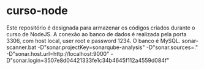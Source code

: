 # curso-node
Este repositório é designada para armazenar os códigos criados durante o curso de NodeJS.
A conexão ao banco de dados é realizada pela porta 3306, com host local, user root e password 1234. O banco é MySQL.
sonar-scanner.bat -D"sonar.projectKey=sonarqube-analysis" -D"sonar.sources=." -D"sonar.host.url=http://localhost:9000" -D"sonar.login=3507e8d04421333fe1c34b4645f112a4559d084f"
